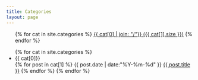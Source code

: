 ```yaml
---
title: Categories
layout: page
---
```

<ul class="tag_box inline">
{% for cat in site.categories %}
<a href="#{{ cat[0] }}" title="{{ cat[0] }}" rel="{{ cat[1].size }}">{{ cat[0] | join: "/"}}<span> ({{ cat[1].size }})</span></a>
{% endfor %}
</ul>
<ul class="listing-item">
{% for cat in site.categories %}
<li class="listing-seperator" id="{{ cat[0] }}">{{ cat[0]}}</li>
 {% for post in cat[1] %}
  <time datetime="{{ post.date | date:"%Y-%m-%d" }}">{{ post.date | date:"%Y-%m-%d" }}</time>
  <a href="{{ site.url }}/en{{ post.url }}" title="{{ post.title }}">{{ post.title }}</a>
{% endfor %}
{% endfor %}
</ul>

